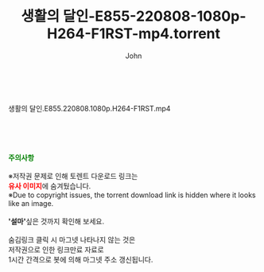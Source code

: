 ﻿---
layout: post
title:  "생활의 달인-E855-220808-1080p-H264-F1RST-mp4.torrent"
author: John
categories: [ 방송/음악 ]
tags: [  ]
image:  
description: "생활의 달인-E855-220808-1080p-H264-F1RST-mp4 torrent 정보 공유"
toc: true
toc_sticky: true
---

<br>
<div class="view-img">
<a class="view_image" href="https://torrentmobile60.com/bbs/view_image.php?fn=%2Fdata%2Ffile%2Fmusic%2F3735182707_hqWiXCdT_d2d3b15f15ea90fc005f6aad379c5a58eeeac901.jpg" target="_blank"><img alt="" class="img-tag" content="https://torrentmobile60.com/data/file/music/3735182707_hqWiXCdT_d2d3b15f15ea90fc005f6aad379c5a58eeeac901.jpg" itemprop="image" src="https://torrentmobile60.com/data/file/music/thumb-3735182707_hqWiXCdT_d2d3b15f15ea90fc005f6aad379c5a58eeeac901_835x2212.jpg"/></a></div><div class="view-content" itemprop="description">
<p>생활의 달인.E855.220808.1080p.H264-F1RST.mp4<br/></p> </div>
    
<br><br><br>
<p data-ke-size="size16"><b><span style="color: green;">주의사항</span></b><br /><br />※저작권 문제로 인해 토렌트 다운로드 링크는<br /><b><span style="color: red;">유사 이미지</span></b>에 숨겨뒀습니다.<br />※Due to copyright issues, the torrent download link is hidden where it looks like an image.<br /><br /><b>'설마'</b>싶은 것까지 확인해 보세요.<br /><br />숨김링크 클릭 시 마그넷 나타나지 않는 것은<br />저작권으로 인한 링크만료 자료로<br />1시간 간격으로 봇에 의해 마그넷 주소 갱신됩니다.</p>
